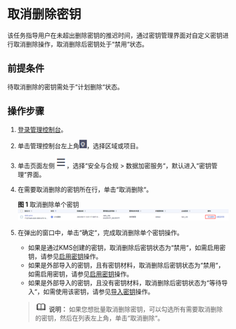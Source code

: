 # 取消删除密钥<a name="dew_01_0032"></a>

该任务指导用户在未超出删除密钥的推迟时间，通过密钥管理界面对自定义密钥进行取消删除操作，取消删除后密钥处于“禁用“状态。

## 前提条件<a name="section2256777914731"></a>

待取消删除的密钥需处于“计划删除“状态。

## 操作步骤<a name="section10862719153923"></a>

1.  [登录管理控制台](https://console.huaweicloud.com)。
2.  单击管理控制台左上角![](figures/icon_region.png)，选择区域或项目。
3.  单击页面左侧![](figures/icon-servicelist.png)，选择“安全与合规  \>  数据加密服务“，默认进入“密钥管理“界面。
4.  在需要取消删除的密钥所在行，单击“取消删除“。

    **图 1**  取消删除单个密钥<a name="fig4631005294419"></a>  
    ![](figures/取消删除单个密钥.png "取消删除单个密钥")

5.  在弹出的窗口中，单击“确定“，完成取消删除单个密钥操作。

    -   如果是通过KMS创建的密钥，取消删除后密钥状态为“禁用“，如需启用密钥，请参见[启用密钥](启用密钥.md)操作。
    -   如果是外部导入的密钥，且有密钥材料，取消删除后密钥状态为“禁用“，如需启用密钥，请参见[启用密钥](启用密钥.md)操作。
    -   如果是外部导入的密钥，且没有密钥材料，取消删除后密钥状态为“等待导入“，如需使用该密钥，请参见[导入密钥](导入密钥.md)操作。

    >![](public_sys-resources/icon-note.gif) **说明：** 
    >如果您想批量取消删除密钥，可以勾选所有需要取消删除的密钥，然后在列表左上角，单击“取消删除“。

